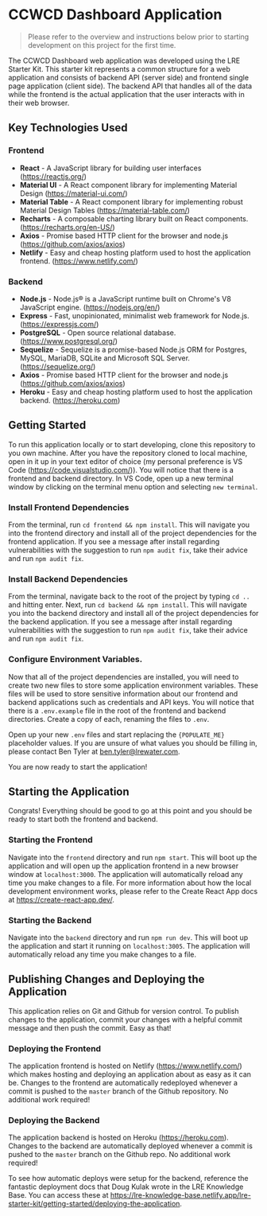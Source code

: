 # CCWCD Dashboard Application

> Please refer to the overview and instructions below prior to starting development on this project for the first time.

The CCWCD Dashboard web application was developed using the LRE Starter Kit. This starter kit represents a common structure for a web application and consists of backend API (server side) and frontend single page application (client side). The backend API that handles all of the data while the frontend is the actual application that the user interacts with in their web browser.

## Key Technologies Used

### Frontend

- **React** - A JavaScript library for building user interfaces (https://reactjs.org/)
- **Material UI** - A React component library for implementing Material Design (https://material-ui.com/)
- **Material Table** - A React component library for implementing robust Material Design Tables (https://material-table.com/)
- **Recharts** - A composable charting library built on React components. (https://recharts.org/en-US/)
- **Axios** - Promise based HTTP client for the browser and node.js (https://github.com/axios/axios)
- **Netlify** - Easy and cheap hosting platform used to host the application frontend. (https://www.netlify.com/)

### Backend

- **Node.js** - Node.js® is a JavaScript runtime built on Chrome's V8 JavaScript engine. (https://nodejs.org/en/)
- **Express** - Fast, unopinionated, minimalist web framework for Node.js. (https://expressjs.com/)
- **PostgreSQL** - Open source relational database. (https://www.postgresql.org/)
- **Sequelize** - Sequelize is a promise-based Node.js ORM for Postgres, MySQL, MariaDB, SQLite and Microsoft SQL Server. (https://sequelize.org/)
- **Axios** - Promise based HTTP client for the browser and node.js (https://github.com/axios/axios)
- **Heroku** - Easy and cheap hosting platform used to host the application backend. (https://heroku.com)

## Getting Started

To run this application locally or to start developing, clone this repository to you own machine. After you have the repository cloned to local machine, open in it up in your text editor of choice (my personal preference is VS Code (https://code.visualstudio.com/)). You will notice that there is a frontend and backend directory. In VS Code, open up a new terminal window by clicking on the terminal menu option and selecting `new terminal`.

### Install Frontend Dependencies

From the terminal, run `cd frontend && npm install`. This will navigate you into the frontend directory and install all of the project dependencies for the frontend application. If you see a message after install regarding vulnerabilities with the suggestion to run `npm audit fix`, take their advice and run `npm audit fix`.

### Install Backend Dependencies

From the terminal, navigate back to the root of the project by typing `cd ..` and hitting enter. Next, run `cd backend && npm install`. This will navigate you into the backend directory and install all of the project dependencies for the backend application. If you see a message after install regarding vulnerabilities with the suggestion to run `npm audit fix`, take their advice and run `npm audit fix`.

### Configure Environment Variables.

Now that all of the project dependencies are installed, you will need to create two new files to store some application environment variables. These files will be used to store sensitive information about our frontend and backend applications such as credentials and API keys. You will notice that there is a `.env.example` file in the root of the frontend and backend directories. Create a copy of each, renaming the files to `.env`.

Open up your new `.env` files and start replacing the `{POPULATE_ME}` placeholder values. If you are unsure of what values you should be filling in, please contact Ben Tyler at ben.tyler@lrewater.com.

You are now ready to start the application!

## Starting the Application

Congrats! Everything should be good to go at this point and you should be ready to start both the frontend and backend.

### Starting the Frontend

Navigate into the `frontend` directory and run `npm start`. This will boot up the application and will open up the application frontend in a new browser window at `localhost:3000`. The application will automatically reload any time you make changes to a file. For more information about how the local development environment works, please refer to the Create React App docs at https://create-react-app.dev/.

### Starting the Backend

Navigate into the `backend` directory and run `npm run dev`. This will boot up the application and start it running on `localhost:3005`. The application will automatically reload any time you make changes to a file.

## Publishing Changes and Deploying the Application

This application relies on Git and Github for version control. To publish changes to the application, commit your changes with a helpful commit message and then push the commit. Easy as that!

### Deploying the Frontend

The application frontend is hosted on Netlify (https://www.netlify.com/) which makes hosting and deploying an application about as easy as it can be. Changes to the frontend are automatically redeployed whenever a commit is pushed to the `master` branch of the Github repository. No additional work required!

### Deploying the Backend

The application backend is hosted on Heroku (https://heroku.com). Changes to the backend are automatically deployed whenever a commit is pushed to the `master` branch on the Github repo. No additional work required!

To see how automatic deploys were setup for the backend, reference the fantastic deployment docs that Doug Kulak wrote in the LRE Knowledge Base. You can access these at https://lre-knowledge-base.netlify.app/lre-starter-kit/getting-started/deploying-the-application.
